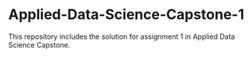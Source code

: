 # Applied-Data-Science-Capstone-1
This repository includes the solution for assignment 1 in Applied Data Science Capstone.
